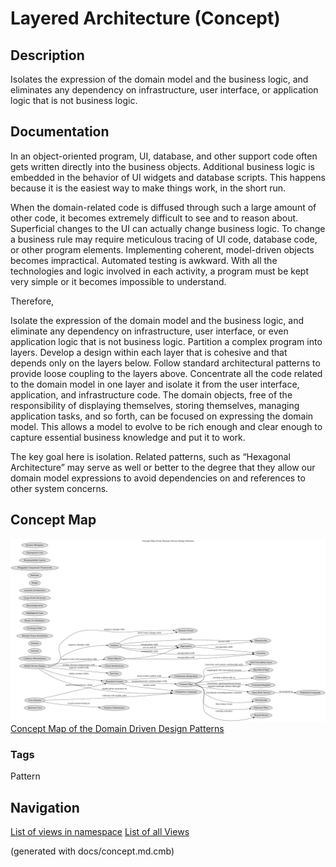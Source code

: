 # Layered Architecture (Concept)
## Description
Isolates the expression of the domain model and the business logic, and
eliminates any dependency on infrastructure, user interface, or application logic
that is not business logic.

## Documentation
In an object-oriented program, UI, database, and other support code often gets
written directly into the business objects. Additional business logic is
embedded in the behavior of UI widgets and database scripts. This happens
because it is the easiest way to make things work, in the short run.

When the domain-related code is diffused through such a large amount of other
code, it becomes extremely difficult to see and to reason about. Superficial
changes to the UI can actually change business logic. To change a business rule
may require meticulous tracing of UI code, database code, or other program
elements. Implementing coherent, model-driven objects becomes impractical.
Automated testing is awkward. With all the technologies and logic involved in
each activity, a program must be kept very simple or it becomes impossible to
understand.

Therefore,

Isolate the expression of the domain model and the business logic, and
eliminate any dependency on infrastructure, user interface, or even
application logic that is not business logic. Partition a complex program
into layers. Develop a design within each layer that is cohesive and that
depends only on the layers below. Follow standard architectural patterns to
provide loose coupling to the layers above. Concentrate all the code related
to the domain model in one layer and isolate it from the user interface,
application, and infrastructure code. The domain objects, free of the
responsibility of displaying themselves, storing themselves, managing
application tasks, and so forth, can be focused on expressing the domain model.
This allows a model to evolve to be rich enough and clear enough to capture
essential business knowledge and put it to work.

The key goal here is isolation. Related patterns, such as “Hexagonal
Architecture” may serve as well or better to the degree that they allow our
domain model expressions to avoid dependencies on and references to other
system concerns.

## Concept Map
![Concept Map of the Domain Driven Design Patterns](../ddd/concept-view.png)
[Concept Map of the Domain Driven Design Patterns](../ddd/concept-view.md)

### Tags
Pattern


## Navigation
[List of views in namespace](./views-in-namespace.md)
[List of all Views](../views.md)

(generated with docs/concept.md.cmb)
